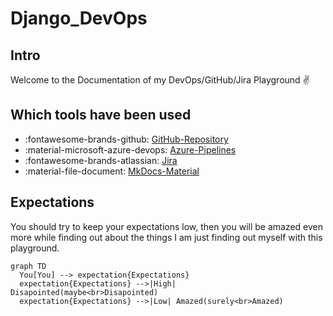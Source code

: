 # Django_DevOps

## Intro

Welcome to the Documentation of my DevOps/GitHub/Jira Playground :v:

## Which tools have been used

- :fontawesome-brands-github: [GitHub-Repository](https://github.com/mauwii/django_devops)
- :material-microsoft-azure-devops: [Azure-Pipelines](https://dev.azure.com/mauwiidev/django_gh)
- :fontawesome-brands-atlassian: [Jira](https://mauwii.atlassian.net/jira/software/c/projects/DG/issues)
- :material-file-document: [MkDocs-Material](https://squidfunk.github.io/mkdocs-material/)

## Expectations

You should try to keep your expectations low, then you will be amazed even more while finding out about the things I am just finding out myself with this playground.

```mermaid
graph TD
  You[You] --> expectation{Expectations}
  expectation{Expectations} -->|High| Disapointed(maybe<br>Disapointed)
  expectation{Expectations} -->|Low| Amazed(surely<br>Amazed)
```
